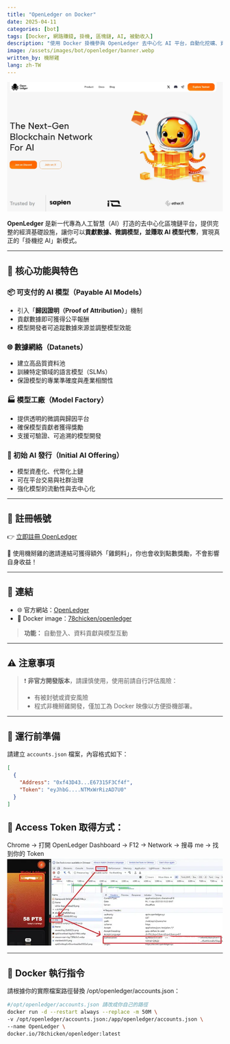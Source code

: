 ```yaml
---
title: "OpenLedger on Docker"
date: 2025-04-11
categories: [bot]
tags: [Docker, 網路賺錢, 掛機, 區塊鏈, AI, 被動收入]
description: "使用 Docker 掛機參與 OpenLedger 去中心化 AI 平台，自動化挖礦、資料貢獻與模型微調，實現可驗證的 AI 收益模式。"
image: /assets/images/bot/openledger/banner.webp
written_by: 機掰雞
lang: zh-TW
---
```


![OpenLedger 封面圖](/assets/images/bot/openledger/banner.webp)

**OpenLedger** 是新一代專為人工智慧（AI）打造的去中心化區塊鏈平台，提供完整的經濟基礎設施，讓你可以**貢獻數據、微調模型，並賺取 AI 模型代幣**，實現真正的「掛機挖 AI」新模式。

---

## 🧠 核心功能與特色

### 📦 可支付的 AI 模型（Payable AI Models）
- 引入「**歸因證明（Proof of Attribution）**」機制
- 貢獻數據即可獲得公平報酬
- 模型開發者可追蹤數據來源並調整模型效能

### 🌐 數據網絡（Datanets）
- 建立高品質資料池
- 訓練特定領域的語言模型（SLMs）
- 保證模型的專業準確度與產業相關性

### 🏭 模型工廠（Model Factory）
- 提供透明的微調與歸因平台
- 確保模型貢獻者獲得獎勵
- 支援可驗證、可追溯的模型開發

### 🚀 初始 AI 發行（Initial AI Offering）
- 模型資產化、代幣化上鏈
- 可在平台交易與社群治理
- 強化模型的流動性與去中心化

---

## 📝 註冊帳號

👉 [立即註冊 OpenLedger](https://testnet.openledger.xyz/?referral_code=gqp3ei3aci)

🎉 使用機掰雞的邀請連結可獲得額外「雞飼料」，你也會收到點數獎勵，不會影響自身收益！

---

## 🔗 連結

- 🌐 官方網站：[OpenLedger](https://www.openledger.xyz)
- 🐳 Docker image：[78chicken/openledger](https://hub.docker.com/r/78chicken/openledger)
> **功能：** 自動登入、資料貢獻與模型互動

---

## ⚠️ 注意事項

> ❗ **非官方開發版本**，請謹慎使用，使用前請自行評估風險：
> - 有被封號或資安風險
> - 程式非機掰雞開發，僅加工為 Docker 映像以方便掛機部署。

---

## 📁 運行前準備

請建立 `accounts.json` 檔案，內容格式如下：

```json
[
  {
    "Address": "0xf43D43...E67315F3Cf4f",
    "Token": "eyJhbG....NTMxWrRizAD7U0"
  }
]
```

## 🔑 Access Token 取得方式：
Chrome → 打開 OpenLedger Dashboard → F12 → Network → 搜尋 me → 找到你的 Token
![OpenLedger token](/assets/images/bot/openledger/img_1.webp)

---

## 🐳 Docker 執行指令
請根據你的實際檔案路徑替換 /opt/openledger/accounts.json：

```bash
#/opt/openledger/accounts.json 請改成你自己的路徑
docker run -d --restart always --replace -m 50M \
-v /opt/openledger/accounts.json:/app/openledger/accounts.json \
--name OpenLedger \
docker.io/78chicken/openledger:latest
```
